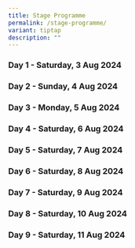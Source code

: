 ```yaml
---
title: Stage Programme
permalink: /stage-programme/
variant: tiptap
description: ""
---
```

<h3>Day 1 - Saturday, 3 Aug 2024</h3>
<h3>Day 2 - Sunday, 4 Aug 2024</h3>
<h3>Day 3 - Monday, 5 Aug 2024</h3>
<h3>Day 4 - Saturday, 6 Aug 2024</h3>
<h3>Day 5 - Saturday, 7 Aug 2024</h3>
<h3>Day 6 - Saturday, 8 Aug 2024</h3>
<h3>Day 7 - Saturday, 9 Aug 2024</h3>
<h3>Day 8 - Saturday, 10 Aug 2024</h3>
<h3>Day 9 - Saturday, 11 Aug 2024</h3>
<p></p>